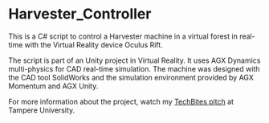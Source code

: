 # Harvester_Controller

This is a C# script to control a Harvester machine in a virtual forest in real-time with the Virtual Reality device Oculus Rift.

The script is part of an Unity project in Virtual Reality. It uses AGX Dynamics multi-physics for CAD real-time simulation.
The machine was designed with the CAD tool SolidWorks and the simulation environment provided by AGX Momentum and AGX Unity.

For more information about the project, watch my [TechBites pitch](https://www.youtube.com/watch?v=yWQxcPC1b10) at Tampere University. 
